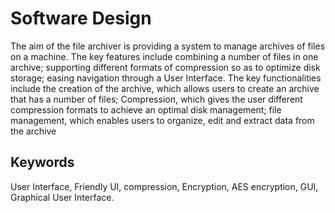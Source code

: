 # Software Design
The aim of the file archiver is providing a system to manage archives of files on a machine. The key
features include combining a number of files in one archive; supporting different formats of compression
so as to optimize disk storage; easing navigation through a User Interface. The key functionalities
include the creation of the archive, which allows users to create an archive that has a number of files;
Compression, which gives the user different compression formats to achieve an optimal disk management;
file management, which enables users to organize, edit and extract data from the archive

## Keywords
User Interface, Friendly UI, compression, Encryption, AES encryption, GUI, Graphical
User Interface.
